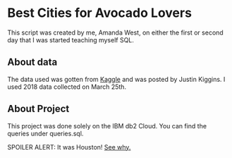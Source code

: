 # Best Cities for Avocado Lovers
This script was created by me, Amanda West, on either the first or second day that I was started teaching myself SQL.

## About data
The data used was gotten from [Kaggle](https://www.kaggle.com/neuromusic/avocado-prices) and was posted by Justin Kiggins. I used 2018 data collected on March 25th. 

## About Project
This project was done solely on the IBM db2 Cloud. You can find the queries under queries.sql. 

SPOILER ALERT: It was Houston! [See why.](https://medium.com/@amawest/basic-sql-ranking-best-cities-for-avocado-lovers-f4813e2f012)
